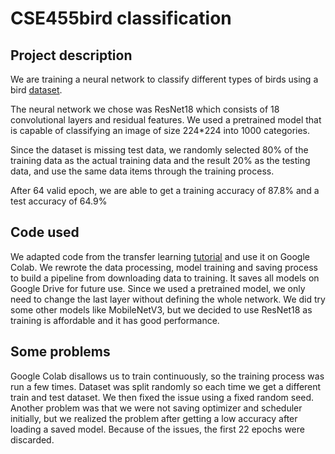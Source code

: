 # CSE455bird classification

## Project description
We are training a neural network to classify different types of birds using 
a bird [dataset](https://www.kaggle.com/c/birds-22wi/overview).

The neural network we chose was ResNet18 which consists of 18 convolutional
layers and residual features. We used a pretrained model that is capable of
classifying an image of size 224*224 into 1000 categories.

Since the dataset is missing test data, we randomly selected 80% of the training
data as the actual training data and the result 20% as the testing data, and
use the same data items through the training process.

After 64 valid epoch, we are able to get a training accuracy of 87.8% and
a test accuracy of 64.9%

## Code used
We adapted code from the transfer learning [tutorial](https://pytorch.org/tutorials/beginner/transfer_learning_tutorial.html)
and use it on Google Colab. We rewrote the data processing, model training and saving
process to build a pipeline from downloading data to training. It saves all models
on Google Drive for future use. Since we used a pretrained model, we only need
to change the last layer without defining the whole network. We did try some other
models like MobileNetV3, but we decided to use ResNet18 as training is affordable
and it has good performance.

## Some problems
Google Colab disallows us to train continuously, so the training process was run a
few times. Dataset was split randomly so each time we get a different train and test dataset.
We then fixed the issue using a fixed random seed. Another problem was that we were
not saving optimizer and scheduler initially, but we realized the problem after
getting a low accuracy after loading a saved model. Because of the issues, the first
22 epochs were discarded.


 